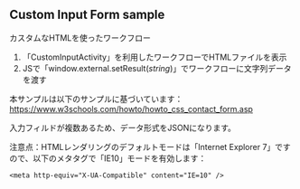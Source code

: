 ## Custom Input Form sample

カスタムなHTMLを使ったワークフロー

1. 「CustomInputActivity」を利用したワークフローでHTMLファイルを表示
2. JSで「window.external.setResult(_string_)」でワークフローに文字列データを渡す

本サンプルは以下のサンプルに基づいています：
https://www.w3schools.com/howto/howto_css_contact_form.asp

入力フィルドが複数あるため、データ形式をJSONになります。

注意点：HTMLレンダリングのデフォルトモードは「Internet Explorer 7」ですので、以下のメタタグで「IE10」モードを有効します：

```<meta http-equiv="X-UA-Compatible" content="IE=10" />```
